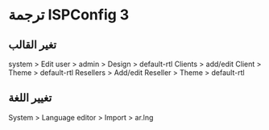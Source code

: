 ترجمة ISPConfig 3
======

## تغير القالب

system > Edit user > admin > Design > default-rtl
Clients > add/edit Client > Theme > default-rtl
Resellers > Add/edit Reseller > Theme > default-rtl

## تغيير اللغة

System > Language editor > Import > ar.lng

